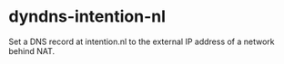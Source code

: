 # dyndns-intention-nl
Set a DNS record at intention.nl to the external IP address of a network behind NAT.
